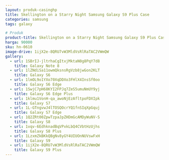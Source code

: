 ```yaml
---
layout: produk-casinghp
title: Skellington on a Starry Night Samsung Galaxy S9 Plus Case
categories: samsung
tags: galaxy

# Produk
product-title: Skellington on a Starry Night Samsung Galaxy S9 Plus Case
harga: 90000
sku: hn-0610
image-drive: 1ijX2e-8QRU7vW3MldVsRlRaTAC2VWmQW
gallery:
  - url: 1SBrIJ-jltrhaCgItxjMktaN0g8PqY7d8
    title: Galaxy Note 8
  - url: 1lZNdiSa11owmQksnsRgVzb8jwGon2KLT
    title: Galaxy S6
  - url: 1lmOL9o1YXo70XqDDXo3FHlX4InsSf0oo
    title: Galaxy S6 Edge
  - url: 1SwjC7pH68KYI2FPJq7ZeS5umuNmUY9yj
    title: Galaxy S6 Edge Plus
  - url: 1klmu1VonH-qa_awoNjEzAfltpoFDXIpk
    title: Galaxy S7
  - url: 1L-GTngvwJ4lTOSQOcrYQ1fnSIqXpGquj
    title: Galaxy S7 Edge
  - url: 1Q2ZRt00ZpwTzpaJpZHDmGcAMDyWuNV-S
    title: Galaxy S8
  - url: 1vqv-6EdhknadBqVPxkLbQ4CVbtHzUjhs
    title: Galaxy S8 Plus
  - url: 1LzxmZkBKkQBgNv8yGY4UIUOnNUVswFxH
    title: Galaxy S9
  - url: 1ijX2e-8QRU7vW3MldVsRlRaTAC2VWmQW
    title: Galaxy S9 Plus
---
```

